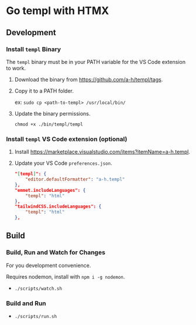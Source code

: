 # Go templ with HTMX

<!-- TODO: add htmx to repo -->
<!-- TODO: add tailwind css to repo -->
<!-- TODO: List of names in a table that are filterable via search bar -->

## Development

### Install `templ` Binary

The `templ` binary must be in your PATH variable for the VS Code extension to work.


1. Download the binary from https://github.com/a-h/templ/tags.

2. Copy it to a PATH folder.
    
    ex: `sudo cp <path-to-templ> /usr/local/bin/`

3. Update the binary permissions.

    `chmod +x ./bin/templ/templ`

### Install `templ` VS Code extension (optional)

1. Install https://marketplace.visualstudio.com/items?itemName=a-h.templ.

2. Update your VS Code `preferences.json`.

    ```json
    "[templ]": {
        "editor.defaultFormatter": "a-h.templ"
    },
    "emmet.includeLanguages": {
        "templ": "html"
    },
    "tailwindCSS.includeLanguages": {
        "templ": "html"
    },
    ```


## Build

### Build, Run and Watch for Changes

For you development convenience.

Requires nodemon, install with `npm i -g nodemon`.

-  `./scripts/watch.sh`

### Build and Run

- `./scripts/run.sh`


